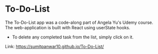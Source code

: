 # To-Do-List
The To-Do-List app was a code-along part of Angela Yu's Udemy course. The web-application is built with React using userState hooks.
- To delete any completed task from the list, simply click on it.

Link: https://sumitpanwar10.github.io/To-Do-List/
